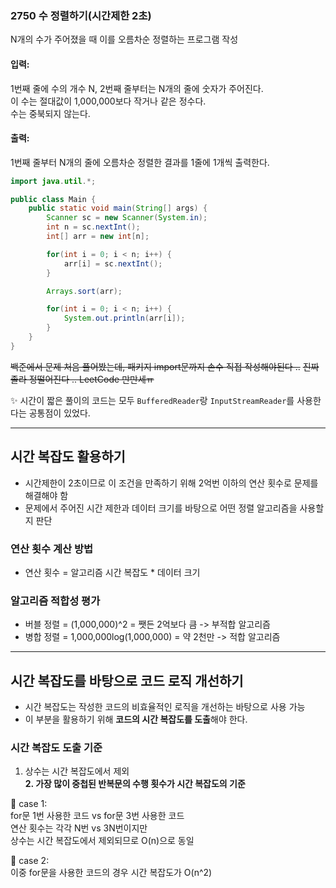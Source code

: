 ### 2750 수 정렬하기(시간제한 2초)
N개의 수가 주어졌을 때 이를 오름차순 정렬하는 프로그램 작성  

#### 입력:   
1번째 줄에 수의 개수 N, 2번째 줄부터는 N개의 줄에 숫자가 주어진다.  
이 수는 절대값이 1,000,000보다 작거나 같은 정수다.  
수는 중북되지 않는다. 

#### 출력: 
1번째 줄부터  N개의 줄에 오름차순 정렬한 결과를 1줄에 1개씩 출력한다.  

```java
import java.util.*;

public class Main {
    public static void main(String[] args) {
        Scanner sc = new Scanner(System.in);
        int n = sc.nextInt();
        int[] arr = new int[n];

        for(int i = 0; i < n; i++) {
            arr[i] = sc.nextInt();
        }

        Arrays.sort(arr);

        for(int i = 0; i < n; i++) {
            System.out.println(arr[i]);
        }
    }
}
````
~~백준에서 문제 처음 풀어봤는데, 패키지 import문까지 손수 직접 작성해야된다 ..~~
~~진짜 졸라 정떨어진다 .. LeetCode 만만세ㅠ~~

✨ 시간이 짧은 풀이의 코드는 모두 `BufferedReader`랑 `InputStreamReader`를 사용한다는 공통점이 있었다.

---
## 시간 복잡도 활용하기
- 시간제한이 2초이므로 이 조건을 만족하기 위해 2억번 이하의 연산 횟수로 문제를 해결해야 함
- 문제에서 주어진 시간 제한과 데이터 크기를 바탕으로 어떤 정렬 알고리즘을 사용할지 판단

### 연산 횟수 계산 방법
- 연산 횟수 = 알고리즘 시간 복잡도 * 데이터 크기

### 알고리즘 적합성 평가
- 버블 정렬 = (1,000,000)^2 = 쨋든 2억보다 큼 -> 부적합 알고리즘
- 병합 정렬 = 1,000,000log(1,000,000) = 약 2천만 -> 적합 알고리즘
---
## 시간 복잡도를 바탕으로 코드 로직 개선하기
- 시간 복잡도는 작성한 코드의 비효율적인 로직을 개선하는 바탕으로 사용 가능
- 이 부분을 활용하기 위해 **코드의 시간 복잡도를 도출**해야 한다. 

### 시간 복잡도 도출 기준
1. 상수는 시간 복잡도에서 제외  
**2. 가장 많이 중첩된 반복문의 수행 횟수가 시간 복잡도의 기준**

📍 case 1:  
for문 1번 사용한 코드 vs for문 3번 사용한 코드  
연산 횟수는 각각 N번 vs 3N번이지만  
상수는 시간 복잡도에서 제외되므로 O(n)으로 동일  

📍 case 2:  
이중 for문을 사용한 코드의 경우 시간 복잡도가 O(n^2)  

